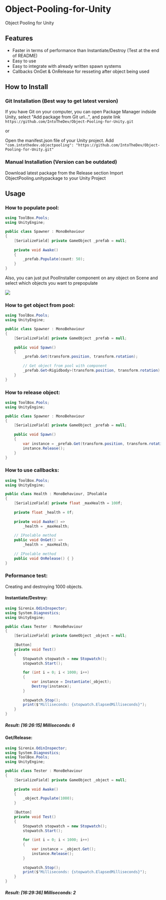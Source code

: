 # Object-Pooling-for-Unity
Object Pooling for Unity

## Features
- Faster in terms of performance than Instantiate/Destroy (Test at the end of README)
- Easy to use
- Easy to integrate with already written spawn systems
- Callbacks OnGet & OnRelease for resseting after object being used

## How to Install
### Git Installation (Best way to get latest version)

If you have Git on your computer, you can open Package Manager indside Unity, select "Add package from Git url...", and paste link ```https://github.com/IntoTheDev/Object-Pooling-for-Unity.git```

or

Open the manifest.json file of your Unity project.
Add ```"com.intothedev.objectpooling": "https://github.com/IntoTheDev/Object-Pooling-for-Unity.git"```

### Manual Installation (Version can be outdated)
Download latest package from the Release section
Import ObjectPooling.unitypackage to your Unity Project

## Usage
### How to populate pool:
```csharp
using ToolBox.Pools;
using UnityEngine;

public class Spawner : MonoBehaviour
{
	[SerializeField] private GameObject _prefab = null;
	
	private void Awake()
	{
		_prefab.Populate(count: 50);
	}
}
```

Also, you can just put PoolInstaller component on any object on Scene and select which objects you want to prepopulate

![](https://i.imgur.com/gnyZ0RQ.png)

### How to get object from pool:
```csharp
using ToolBox.Pools;
using UnityEngine;

public class Spawner : MonoBehaviour
{
	[SerializeField] private GameObject _prefab = null;
	
	public void Spawn()
	{
		_prefab.Get(transform.position, transform.rotation);
		
		// Get object from pool with component
		_prefab.Get<Rigidbody>(transform.position, transform.rotation).isKinematic = true;
	}
}
```

### How to release object:
```csharp
using ToolBox.Pools;
using UnityEngine;

public class Spawner : MonoBehaviour
{
	[SerializeField] private GameObject _prefab = null;
	
	public void Spawn()
	{
		var instance = _prefab.Get(transform.position, transform.rotation);
		instance.Release();
	}
}
```

### How to use callbacks:
```csharp
using ToolBox.Pools;
using UnityEngine;

public class Health : MonoBehaviour, IPoolable
{
	[SerializeField] private float _maxHealth = 100f;
	
	private float _health = 0f;
	
	private void Awake() =>
		_health = _maxHealth;
		
	// IPoolable method
	public void OnGet() =>
		_health = _maxHealth;
		
	// IPoolable method
	public void OnRelease() { }
}
```

### Peformance test:
Creating and destroying 1000 objects.

#### Instantiate/Destroy:

```csharp
using Sirenix.OdinInspector;
using System.Diagnostics;
using UnityEngine;

public class Tester : MonoBehaviour
{
	[SerializeField] private GameObject _object = null;
	
	[Button]
	private void Test()
	{
		Stopwatch stopwatch = new Stopwatch();
		stopwatch.Start();
		
		for (int i = 0; i < 1000; i++)
		{
			var instance = Instantiate(_object);
			Destroy(instance);
		}
		
		stopwatch.Stop();
		print($"Milliseconds: {stopwatch.ElapsedMilliseconds}");
	}
}
```
##### Result: [16:26:15] Milliseconds: 6

#### Get/Release:

```csharp
using Sirenix.OdinInspector;
using System.Diagnostics;
using ToolBox.Pools;
using UnityEngine;

public class Tester : MonoBehaviour
{
	[SerializeField] private GameObject _object = null;
	
	private void Awake()
	{
		_object.Populate(1000);
	}
	
	[Button]
	private void Test()
	{
		Stopwatch stopwatch = new Stopwatch();
		stopwatch.Start();
		
		for (int i = 0; i < 1000; i++)
		{
			var instance = _object.Get();
			instance.Release();
		}
		
		stopwatch.Stop();
		print($"Milliseconds: {stopwatch.ElapsedMilliseconds}");
	}
}
```
##### Result: [16:29:36] Milliseconds: 2
